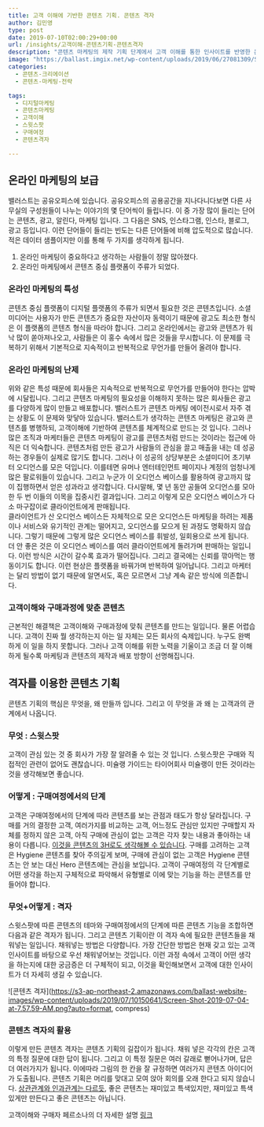 ```yaml
---
title: 고객 이해에 기반한 콘텐츠 기획. 콘텐츠 격자
author: 김민영
type: post
date: 2019-07-10T02:00:29+00:00
url: /insights/고객이해-콘텐츠기획-콘텐츠격자
description: "콘텐츠 마케팅의 제작 기획 단계에서 고객 이해를 통한 인사이트를 반영한 콘텐츠 격자 구조에 대해 이야기합니다."
image: "https://ballast.imgix.net/wp-content/uploads/2019/06/27081309/Survivorship-bias.png?auto=compress,format"
categories:
  - 콘텐츠-크리에이션
  - 콘텐츠-마케팅-전략

tags:
  - 디지털마케팅
  - 콘텐츠마케팅
  - 고객이해
  - 스윗스팟
  - 구매여정
  - 콘텐츠격자

---
```



## 온라인 마케팅의 보급 

밸러스트는 공유오피스에 있습니다. 공유오피스의 공용공간을 지나다니다보면 다른 사무실의 구성원들이 나누는 이야기의 몇 단어씩이 들립니다. 이 중 가장 많이 들리는 단어는 콘텐츠, 광고, 알린다, 마케팅 입니다. 그 다음은 SNS, 인스타그램, 인스타, 블로그, 광고 등입니다. 이런 단어들이 들리는 빈도는 다른 단어들에 비해 압도적으로 많습니다. 적은 데이터 샘플이지만 이를 통해 두 가지를 생각하게 됩니다. 

1. 온라인 마케팅이 중요하다고 생각하는 사람들이 정말 많아졌다. 
2. 온라인 마케팅에서 콘텐츠 중심 플랫폼이 주류가 되었다. 

### 온라인 마케팅의 특성

콘텐츠 중심 플랫폼이 디지털 플랫폼의 주류가 되면서 필요한 것은 콘텐츠입니다. 소셜미디어는 사용자가 만든 콘텐츠가 중요한 자산이자 동력이기 때문에 광고도 최소한 형식은 이 플랫폼의 콘텐츠 형식을 따라야 합니다. 
그리고 온라인에서는 광고와 콘텐츠가 워낙 많이 쏟아져나오고, 사람들은 이 홍수 속에서 많은 것들을 무시합니다. 이 문제를 극복하기 위해서 기본적으로 지속적이고 반복적으로 무언가를 만들어 올려야 합니다. 

### 온라인 마케팅의 난제

위와 같은 특성 때문에 회사들은 지속적으로 반복적으로 무언가를 만들어야 한다는 압박에 시달립니다. 그리고 콘텐츠 마케팅의 필요성을 이해하지 못하는 많은 회사들은 광고를 다양하게 많이 만들고 배포합니다. 
밸러스트가 콘텐츠 마케팅 에이전시로서 자주 겪는 상황도 이 문제와 맞닿아 있습니다. 밸러스트가 생각하는 콘텐츠 마케팅은 광고와 콘텐츠를 병행하되, 고객이해에 기반하여 콘텐츠를 체계적으로 만드는 것 입니다. 그러나 많은 조직과 마케터들은 콘텐츠 마케팅이 광고를 콘텐츠처럼 만드는 것이라는 접근에 아직은 더 익숙합니다. 
콘텐츠처럼 만든 광고가 사람들의 관심을 끌고 매출을 내는 데 성공하는 경우들이 실제로 많기도 합니다. 
그러나 이 성공의 상당부분은 소셜미디어 초기부터 오디언스를 모은 덕입니다. 이를테면 유머나 엔터테인먼트 페이지나 계정의 엄청나게 많은 팔로워들이 있습니다. 
그리고 누군가 이 오디언스 베이스를 활용하여 광고까지 많이 집행하면서 얻은 성과라고 생각합니다. 
다시말해, 몇 년 동안 공들여 오디언스를 모아 한 두 번 이들의 이목을 집중시킨 결과입니다. 그리고 이렇게 모은 오디언스 베이스가 다소 마구잡이로 클라이언트에게 판매됩니다.  
클라이언트가 산 오디언스 베이스든 자체적으로 모은 오디언스든 마케팅을 하려는 제품이나 서비스와 유기적인 관계는 떨어지고, 오디언스를 모으게 된 과정도 명확하지 않습니다. 그렇기 때문에 그렇게 많은 오디언스 베이스를 휘발성, 일회용으로 쓰게 됩니다. 더 안 좋은 것은 이 오디언스 베이스를 여러 클라이언트에게 돌려가며 판매하는 일입니다. 
이런 방식은 시간이 갈수록 효과가 떨어집니다. 그리고 결국에는 신뢰를 깎아먹는 행동이기도 합니다. 
이런 현상은 플랫폼을 바꿔가며 반복하여 일어납니다. 그리고 마케터는 달리 방법이 없기 때문에 알면서도, 혹은 모르면서 그냥 계속 같은 방식에 의존합니다. 

### 고객이해와 구매과정에 맞춘 콘텐츠 
근본적인 해결책은 고객이해와 구매과정에 맞춰 콘텐츠를 만드는 일입니다. 물론 어렵습니다. 고객이 진짜 뭘 생각하는지 아는 일 자체는 모든 회사의 숙제입니다. 누구도 완벽하게 이 일을 하지 못합니다. 그러나 고객 이해를 위한 노력을 기울이고 조금 더 잘 이해하게 될수록 마케팅과 콘텐츠의 제작과 배포 방향이 선명해집니다. 

## 격자를 이용한 콘텐츠 기획 
콘텐츠 기획의 핵심은 무엇을, 왜 만들까 입니다. 그리고 이 무엇을 과 왜 는 고객과의 관계에서 나옵니다. 

### 무엇 : 스윗스팟 
고객이 관심 있는 것 중 회사가 가장 잘 알려줄 수 있는 것 입니다. 스윗스팟은 구매와 직접적인 관련이 없어도 괜찮습니다. 미슐랭 가이드는 타이어회사 미슐랭이 만든 것이라는 것을 생각해보면 좋습니다. 

### 어떻게 : 구매여정에서의 단계 
고객은 구매여정에서의 단계에 따라 콘텐츠를 보는 관점과 태도가 항상 달라집니다. 구매를 거의 결정한 고객, 여러가지를 비교하는 고객, 어느정도 관심만 있지만 구매할지 자체를 정하지 않은 고객, 아직 구매에 관심이 없는 고객은 각자 찾는 내용과 좋아하는 내용이 다릅니다. 
[이것을 콘텐츠의 3H로도 생각해볼 수 있습니다](/insights/마케팅-콘텐츠-세가지-유형-3h-활용법/). 구매를 고려하는 고객은 Hygiene 콘텐츠를 찾아 주의깊게 보며, 구매에 관심이 없는 고객은 Hygiene 콘텐츠는 안 보는 대신 Hero 콘텐츠에는 관심을 보입니다. 
고객이 구매여정의 각 단계별로 어떤 생각을 하는지 구체적으로 파악해서 유형별로 이에 맞는 기능을 하는 콘텐츠를 만들어야 합니다. 

### 무엇+어떻게 : 격자 

스윗스팟에 따른 콘텐츠의 테마와 구매여정에서의 단계에 따른 콘텐츠 기능을 조합하면 
다음과 같은 격자가 됩니다. 
그리고 콘텐츠 기획이란 이 격자 속에 필요한 콘텐츠들을 채워넣는 일입니다. 채워넣는 방법은 다양합니다. 가장 간단한 방법은 현재 갖고 있는 고객 인사이트를 바탕으로 우선 채워넣어보는 것입니다. 이런 과정 속에서 고객이 어떤 생각을 하는지에 대한 궁금증은 더 구체적이 되고, 이것을 확인해보면서 고객에 대한 인사이트가 더 자세히 생길 수 있습니다. 


![콘텐츠 격자](https://s3-ap-northeast-2.amazonaws.com/ballast-website-images/wp-content/uploads/2019/07/10150641/Screen-Shot-2019-07-04-at-7.57.59-AM.png?auto=format, compress)

### 콘텐츠 격자의 활용 
이렇게 만든 콘텐츠 격자는 콘텐츠 기획의 길잡이가 됩니다. 채워 넣은 각각의 칸은 고객의 특정 질문에 대한 답이 됩니다. 그리고 이 특정 질문은 여러 갈래로 뻗어나가며, 답은 더 여러가지가 됩니다. 이에따라 그림의 한 칸을 잘 규정하면 여러가지 콘텐츠 아이디어가 도출됩니다. 콘텐츠 기획은 머리를 맞대고 모여 앉아 회의를 오래 한다고 되지 않습니다. [상관관계와 인과관계는 다르듯](/insights/더나은-마케팅-장애물-생존편향/), 좋은 콘텐츠는 재미있고 특색있지만, 재미있고 특색있게만 만든다고 좋은 콘텐츠는 아닙니다. 

고객이해와 구매자 페르소나의 더 자세한 설명 [링크](/what-we-do/marketing-strategy/)

